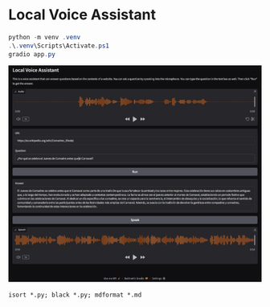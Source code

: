 # Local Voice Assistant

```ps1
python -m venv .venv
.\.venv\Scripts\Activate.ps1
gradio app.py
```

![Banner](banner.jpg)

```
isort *.py; black *.py; mdformat *.md
```
